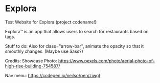 # Explora

Test Website for Explora (project codename!)

Explora&trade; is an app that allows users to search for restaurants based on tags.

Stuff to do:
Also for class="arrow-bar", animate the opacity so that it smoothly changes. (Maybe use Sass?)

Credits:
Showcase Photo:
https://www.pexels.com/photo/aerial-photo-of-high-rise-building-754587/

Nav menu:
https://codepen.io/neilso/pen/ziwgI
